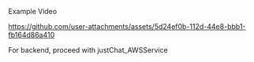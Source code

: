 Example Video

https://github.com/user-attachments/assets/5d24ef0b-112d-44e8-bbb1-fb164d86a410

For backend, proceed with justChat_AWSService

